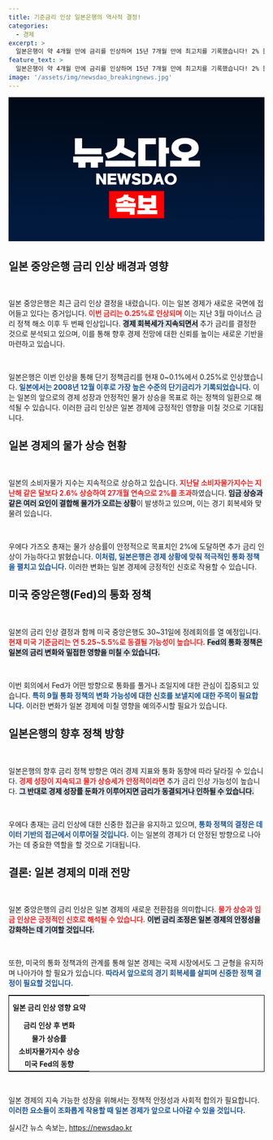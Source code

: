 ```yaml
---
title: 기준금리 인상 일본은행의 역사적 결정!
categories:
  - 경제
excerpt: >
  일본은행이 약 4개월 만에 금리를 인상하며 15년 7개월 만에 최고치를 기록했습니다! 2% 물가 상승과 경기 회복세 속에서 새로운 금리 정책이 주목받고 있습니다. 미국 중앙은행의 결정도 관심입니다. 클릭해서 자세히 알아보세요!
feature_text: >
  일본은행이 약 4개월 만에 금리를 인상하며 15년 7개월 만에 최고치를 기록했습니다! 2% 물가 상승과 경기 회복세 속에서 새로운 금리 정책이 주목받고 있습니다. 미국 중앙은행의 결정도 관심입니다. 클릭해서 자세히 알아보세요!
image: '/assets/img/newsdao_breakingnews.jpg'
---
```


<p><img src="/assets/img/newsdao_breakingnews.jpg" alt="ranknews 속보" /></p>

<h2 data-ke-size="size26">일본 중앙은행 금리 인상 배경과 영향</h2>

<p data-ke-size="size16">&nbsp;</p>

<p>일본 중앙은행은 최근 금리 인상 결정을 내렸습니다. 이는 일본 경제가 새로운 국면에 접어들고 있다는 증거입니다. <b><span style="color: #ee2323;">이번 금리는 0.25%로 인상되며</span></b> 이는 지난 3월 마이너스 금리 정책 해소 이후 두 번째 인상입니다. <b><span style="background-color: #21538527;">경제 회복세가 지속되면서</span></b> 추가 금리를 결정한 것으로 분석되고 있으며, 이를 통해 향후 경제 전망에 대한 신뢰를 높이는 새로운 기반을 마련하고 있습니다.</p>

<p data-ke-size="size16">&nbsp;</p>

<p>일본은행은 이번 인상을 통해 단기 정책금리를 현재 0~0.1%에서 0.25%로 인상했습니다. <b><span style="color: #1a5490;">일본에서는 2008년 12월 이후로 가장 높은 수준의 단기금리가 기록되었습니다.</span></b> 이는 일본의 앞으로의 경제 성장과 안정적인 물가 상승을 목표로 하는 정책의 일환으로 해석될 수 있습니다. 이러한 금리 인상은 일본 경제에 긍정적인 영향을 미칠 것으로 기대됩니다.</p>

<h2 data-ke-size="size26">일본 경제의 물가 상승 현황</h2>

<p data-ke-size="size16">&nbsp;</p>

<p>일본의 소비자물가 지수는 지속적으로 상승하고 있습니다. <b><span style="color: #ee2323;">지난달 소비자물가지수는 지난해 같은 달보다 2.6% 상승하여 27개월 연속으로 2%를 초과</span></b>하였습니다. <b><span style="background-color: #21538527;">임금 상승과 같은 여러 요인이 결합해 물가가 오르는 상황</span></b>이 발생하고 있으며, 이는 경기 회복세와 맞물려 있습니다.</p>

<p data-ke-size="size16">&nbsp;</p>

<p>우에다 가즈오 총재는 물가 상승률이 안정적으로 목표치인 2%에 도달하면 추가 금리 인상이 가능하다고 밝혔습니다. <b><span style="color: #1a5490;">이처럼, 일본은행은 경제 상황에 맞춰 적극적인 통화 정책을 펼치고 있습니다.</span></b> 이러한 변화는 일본 경제에 긍정적인 신호로 작용할 수 있습니다.</p>

<h2 data-ke-size="size26">미국 중앙은행(Fed)의 통화 정책</h2>

<p data-ke-size="size16">&nbsp;</p>

<p>일본의 금리 인상 결정과 함께 미국 중앙은행도 30~31일에 정례회의를 열 예정입니다. <b><span style="color: #ee2323;">현재 미국 기준금리는 연 5.25~5.5%로 동결될 가능성이 높습니다.</span></b> <b><span style="background-color: #21538527;">Fed의 통화 정책은 일본의 금리 변화와 밀접한 영향을 미칠 수 있습니다.</span></b> </p>

<p data-ke-size="size16">&nbsp;</p>

<p>이번 회의에서 Fed가 어떤 방향으로 통화를 풀거나 조일지에 대한 관심이 집중되고 있습니다. <b><span style="color: #1a5490;">특히 9월 통화 정책의 변화 가능성에 대한 신호를 보낼지에 대한 주목이 필요합니다.</span></b> 이러한 변화가 일본 경제에 미칠 영향을 예의주시할 필요가 있습니다.</p>

<h2 data-ke-size="size26">일본은행의 향후 정책 방향</h2>

<p data-ke-size="size16">&nbsp;</p>

<p>일본은행의 향후 금리 정책 방향은 여러 경제 지표와 통화 동향에 따라 달라질 수 있습니다. <b><span style="color: #ee2323;">경제 성장이 지속되고 물가 상승세가 안정적이라면</span></b> 추가 금리 인상 가능성이 높습니다. <b><span style="background-color: #21538527;">그 반대로 경제 성장률 둔화가 이루어지면 금리가 동결되거나 인하될 수 있습니다.</span></b></p>

<p data-ke-size="size16">&nbsp;</p>

<p>우에다 총재는 금리 인상에 대한 신중한 접근을 유지하고 있으며, <b><span style="color: #1a5490;">통화 정책의 결정은 데이터 기반의 접근에서 이루어질 것입니다.</span></b> 이는 일본의 경제가 더 안정된 방향으로 나아가는 데 중요한 역할을 할 것으로 기대됩니다.</p>

<h2 data-ke-size="size26">결론: 일본 경제의 미래 전망</h2>

<p data-ke-size="size16">&nbsp;</p>

<p>일본 중앙은행의 금리 인상은 일본 경제의 새로운 전환점을 의미합니다. <b><span style="color: #ee2323;">물가 상승과 임금 인상은 긍정적인 신호로 해석될 수 있습니다.</span></b> <b><span style="background-color: #21538527;">이번 금리 조정은 일본 경제의 안정성을 강화하는 데 기여할 것입니다.</span></b></p>

<p data-ke-size="size16">&nbsp;</p>

<p>또한, 미국의 통화 정책과의 관계를 통해 일본 경제는 국제 시장에서도 그 균형을 유지하며 나아가야 할 필요가 있습니다. <b><span style="color: #1a5490;">따라서 앞으로의 경기 회복세를 살피며 신중한 정책 결정이 필요할 것입니다.</span></b> </p>

<table style="width: 100%; border: 1px solid black;">
   <tr>
      <td style="text-align: center; height: 40px;"><b>일본 금리 인상 영향 요약</b></td>
   </tr>
   <tr>
      <td style="text-align: center; height: 17px;"><b>금리 인상 후 변화</b></td>
   </tr>
   <tr>
      <td style="text-align: center; height: 17px;"><b>물가 상승률</b></td>
   </tr>
   <tr>
      <td style="text-align: center; height: 17px;"><b>소비자물가지수 상승</b></td>
   </tr>
   <tr>
      <td style="text-align: center; height: 17px;"><b>미국 Fed의 동향</b></td>
   </tr>
</table>

<p data-ke-size="size16">&nbsp;</p>

<p>일본 경제의 지속 가능한 성장을 위해서는 정책적 안정성과 사회적 합의가 필요합니다. <b><span style="color: #1a5490;">이러한 요소들이 조화롭게 작용할 때 일본 경제가 앞으로 나아갈 수 있을 것입니다.</span></b></p>
실시간 뉴스 속보는, <a href="https://newsdao.kr" rel="dofollow">https://newsdao.kr</a>


